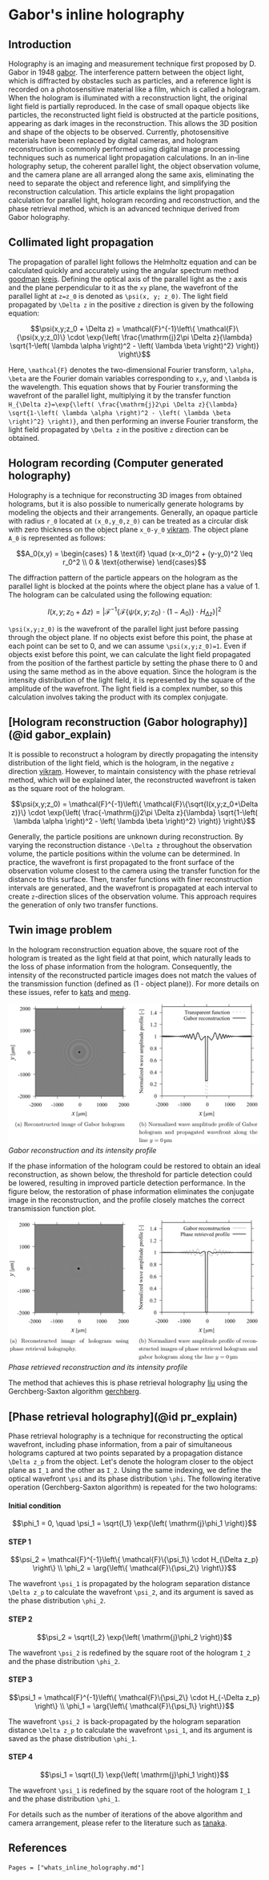 # Gabor's inline holography

## Introduction
Holography is an imaging and measurement technique first proposed by D. Gabor in 1948 [gabor](@cite). The interference pattern between the object light, which is diffracted by obstacles such as particles, and a reference light is recorded on a photosensitive material like a film, which is called a hologram. When the hologram is illuminated with a reconstruction light, the original light field is partially reproduced. In the case of small opaque objects like particles, the reconstructed light field is obstructed at the particle positions, appearing as dark images in the reconstruction. This allows the 3D position and shape of the objects to be observed. Currently, photosensitive materials have been replaced by digital cameras, and hologram reconstruction is commonly performed using digital image processing techniques such as numerical light propagation calculations. In an in-line holography setup, the coherent parallel light, the object observation volume, and the camera plane are all arranged along the same axis, eliminating the need to separate the object and reference light, and simplifying the reconstruction calculation. This article explains the light propagation calculation for parallel light, hologram recording and reconstruction, and the phase retrieval method, which is an advanced technique derived from Gabor holography.

## Collimated light propagation
The propagation of parallel light follows the Helmholtz equation and can be calculated quickly and accurately using the angular spectrum method [goodman](@cite) [kreis](@cite). Defining the optical axis of the parallel light as the ``z`` axis and the plane perpendicular to it as the ``xy`` plane, the wavefront of the parallel light at ``z=z_0`` is denoted as ``\psi(x, y; z_0)``. The light field propagated by ``\Delta z`` in the positive ``z`` direction is given by the following equation:

```math
\psi(x,y;z_0 + \Delta z) = \mathcal{F}^{-1}\left\{ \mathcal{F}\{\psi(x,y;z_0)\} \cdot \exp{\left( \frac{\mathrm{j}2\pi \Delta z}{\lambda} \sqrt{1-\left( \lambda \alpha \right)^2 - \left( \lambda \beta \right)^2} \right)} \right\}
```

Here, ``\mathcal{F}`` denotes the two-dimensional Fourier transform, ``\alpha, \beta`` are the Fourier domain variables corresponding to ``x,y``, and ``\lambda`` is the wavelength. This equation shows that by Fourier transforming the wavefront of the parallel light, multiplying it by the transfer function ``H_{\Delta z}=\exp{\left( \frac{\mathrm{j}2\pi \Delta z}{\lambda} \sqrt{1-\left( \lambda \alpha \right)^2 - \left( \lambda \beta \right)^2} \right)}``, and then performing an inverse Fourier transform, the light field propagated by ``\Delta z`` in the positive ``z`` direction can be obtained.

## Hologram recording (Computer generated holography)
Holography is a technique for reconstructing 3D images from obtained holograms, but it is also possible to numerically generate holograms by modeling the objects and their arrangements. Generally, an opaque particle with radius ``r_0`` located at ``(x_0,y_0,z_0)`` can be treated as a circular disk with zero thickness on the object plane ``x_0-y_0`` [vikram](@cite). The object plane ``A_0`` is represented as follows:

```math
A_0(x,y) = \begin{cases}
1 & \text{if} \quad (x-x_0)^2 + (y-y_0)^2 \leq r_0^2 \\
0 & \text{otherwise}
\end{cases}
```

The diffraction pattern of the particle appears on the hologram as the parallel light is blocked at the points where the object plane has a value of 1. The hologram can be calculated using the following equation:

```math
I(x,y; z_0+\Delta z) = \left| \mathcal{F}^{-1}\left\{ \mathcal{F}\{\psi(x,y;z_0)\cdot \left(1-A_0\right)\} \cdot H_{\Delta z} \right\} \right|^2
```

```\psi(x,y;z_0)``` is the wavefront of the parallel light just before passing through the object plane. If no objects exist before this point, the phase at each point can be set to 0, and we can assume ``\psi(x,y;z_0)=1``. Even if objects exist before this point, we can calculate the light field propagated from the position of the farthest particle by setting the phase there to 0 and using the same method as in the above equation. Since the hologram is the intensity distribution of the light field, it is represented by the square of the amplitude of the wavefront. The light field is a complex number, so this calculation involves taking the product with its complex conjugate.

## [Hologram reconstruction (Gabor holography)](@id gabor_explain)
It is possible to reconstruct a hologram by directly propagating the intensity distribution of the light field, which is the hologram, in the negative ``z`` direction [vikram](@cite). However, to maintain consistency with the phase retrieval method, which will be explained later, the reconstructed wavefront is taken as the square root of the hologram.

```math
\psi(x,y;z_0) = \mathcal{F}^{-1}\left\{ \mathcal{F}\{\sqrt{I(x,y;z_0+\Delta z)}\} \cdot \exp{\left( \frac{-\mathrm{j}2\pi \Delta z}{\lambda} \sqrt{1-\left( \lambda \alpha \right)^2 - \left( \lambda \beta \right)^2} \right)} \right\}
```

Generally, the particle positions are unknown during reconstruction. By varying the reconstruction distance ``-\Delta z`` throughout the observation volume, the particle positions within the volume can be determined. In practice, the wavefront is first propagated to the front surface of the observation volume closest to the camera using the transfer function for the distance to this surface. Then, transfer functions with finer reconstruction intervals are generated, and the wavefront is propagated at each interval to create ``z``-direction slices of the observation volume. This approach requires the generation of only two transfer functions.

## Twin image problem
In the hologram reconstruction equation above, the square root of the hologram is treated as the light field at that point, which naturally leads to the loss of phase information from the hologram. Consequently, the intensity of the reconstructed particle images does not match the values of the transmission function (defined as (1 - object plane)). For more details on these issues, refer to [kats](@cite) and [meng](@cite).

![gabor reconstruction](assets/gabor.png)
*Gabor reconstruction and its intensity profile*

If the phase information of the hologram could be restored to obtain an ideal reconstruction, as shown below, the threshold for particle detection could be lowered, resulting in improved particle detection performance. In the figure below, the restoration of phase information eliminates the conjugate image in the reconstruction, and the profile closely matches the correct transmission function plot.

![phase retrieval](assets/pr.png)
*Phase retrieved reconstruction and its intensity profile*

The method that achieves this is phase retrieval holography [liu](@cite) using the Gerchberg-Saxton algorithm [gerchberg](@cite).

## [Phase retrieval holography](@id pr_explain)
Phase retrieval holography is a technique for reconstructing the optical wavefront, including phase information, from a pair of simultaneous holograms captured at two points separated by a propagation distance ``\Delta z_p`` from the object. Let's denote the hologram closer to the object plane as ``I_1`` and the other as ``I_2``. Using the same indexing, we define the optical wavefront ``\psi`` and its phase distribution ``\phi``. The following iterative operation (Gerchberg-Saxton algorithm) is repeated for the two holograms:

#### Initial condition
```math
\phi_1 = 0, \quad \psi_1 = \sqrt{I_1} \exp{\left( \mathrm{j}\phi_1 \right)}
```

#### STEP 1
```math
\psi_2 = \mathcal{F}^{-1}\left\{ \mathcal{F}\{\psi_1\} \cdot H_{\Delta z_p} \right\} \\
\phi_2 = \arg{\left\{ \mathcal{F}\{\psi_2\} \right\}}
```
The wavefront ``\psi_1`` is propagated by the hologram separation distance ``\Delta z_p`` to calculate the wavefront ``\psi_2``, and its argument is saved as the phase distribution ``\phi_2``.

#### STEP 2
```math
\psi_2 = \sqrt{I_2} \exp{\left( \mathrm{j}\phi_2 \right)}
```
The wavefront ``\psi_2`` is redefined by the square root of the hologram ``I_2`` and the phase distribution ``\phi_2``.

#### STEP 3
```math
\psi_1 = \mathcal{F}^{-1}\left\{ \mathcal{F}\{\psi_2\} \cdot H_{-\Delta z_p} \right\} \\
\phi_1 = \arg{\left\{ \mathcal{F}\{\psi_1\} \right\}}
```
The wavefront ``\psi_2 ``is back-propagated by the hologram separation distance ``\Delta z_p`` to calculate the wavefront ``\psi_1``, and its argument is saved as the phase distribution ``\phi_1``.

#### STEP 4
```math
\psi_1 = \sqrt{I_1} \exp{\left( \mathrm{j}\phi_1 \right)}
```
The wavefront ``\psi_1`` is redefined by the square root of the hologram ``I_1`` and the phase distribution ``\phi_1``.


For details such as the number of iterations of the above algorithm and camera arrangement, please refer to the literature such as [tanaka](@cite).

## References

```@bibliography
Pages = ["whats_inline_holography.md"]
```